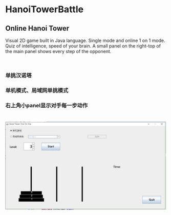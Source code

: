 # HanoiTowerBattle


<h2>Online Hanoi Tower</h2>


Visual 2D game built in Java language.
Single mode and online 1 on 1 mode.
Quiz of intelligence, speed of your brain.
A small panel on the right-top of the main panel shows every step of the opponent.

<br>

<h3>单挑汉诺塔</h3>
<h3>单机模式、局域网单挑模式</h3>
<h3>右上角小panel显示对手每一步动作</h3>

<h1 align="center">
	<img src="hanoi.png"/>
</h1>
